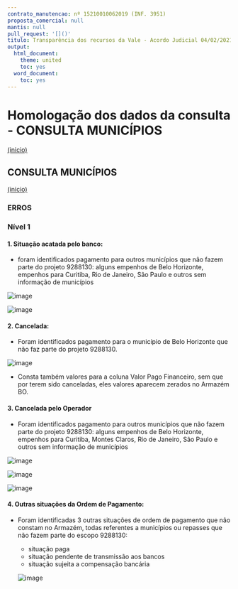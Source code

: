 ```yaml
---
contrato_manutencao: nº 15210010062019 (INF. 3951)
proposta_comercial: null
mantis: null
pull_request: '[]()'
titulo: Transparência dos recursos da Vale - Acordo Judicial 04/02/2021
output:
  html_document:
    theme: united
    toc: yes
  word_document:
    toc: yes
---
```


# Homologação dos dados da consulta - CONSULTA MUNICÍPIOS
<a href="#top">(inicio)</a>

<div class="alert alert-warning">

## CONSULTA MUNICÍPIOS
<a href="#top">(inicio)</a>


### ERROS
### Nível 1

#### 1. Situação acatada pelo banco:
- foram identificados pagamento para outros municípios que não fazem parte do projeto 9288130: alguns empenhos de Belo Horizonte, empenhos para Curitiba, Rio de Janeiro, São Paulo e outros sem informação de municípios
  
![image](https://user-images.githubusercontent.com/52920939/166979792-7e380570-a8b0-4a70-8a7f-35ca3ed5d4d0.png)
  
![image](https://user-images.githubusercontent.com/52920939/166981060-52816a75-a2fd-41bb-a79b-6b158c78cde9.png)

  
 #### 2. Cancelada:
  
- Foram identificados pagamento para o município de Belo Horizonte que não faz parte do projeto 9288130.
  
![image](https://user-images.githubusercontent.com/52920939/166982214-b7441578-f1fe-4b9f-9565-fa384a7bef9c.png)
  
- Consta também valores para a coluna Valor Pago Financeiro, sem que por terem sido canceladas, eles valores aparecem zerados no Armazém BO.
  
  
#### 3. Cancelada pelo Operador
  
- Foram identificados pagamento para outros municípios que não fazem parte do projeto 9288130: alguns empenhos de Belo Horizonte, empenhos para Curitiba, Montes Claros, Rio de Janeiro, São Paulo e outros sem informação de municípios
  
![image](https://user-images.githubusercontent.com/52920939/166983950-ceb969b3-c9f0-4cb4-9443-44c65dbfbd6c.png)
  
![image](https://user-images.githubusercontent.com/52920939/166983991-967346e9-b3e0-4dd7-b9f7-f12564222517.png)
  
![image](https://user-images.githubusercontent.com/52920939/166984031-a775a4ca-db27-4a6a-891c-992de9813c82.png)
  
  
#### 4. Outras situações da Ordem de Pagamento:

- Foram identificadas 3 outras situações de ordem de pagamento que não constam no Armazém, todas referentes a municípios ou repasses que não fazem parte do escopo 9288130:
  - situação paga
  - situação pendente de transmissão aos bancos
  - situação sujeita a compensação bancária
  
  ![image](https://user-images.githubusercontent.com/52920939/166984440-a52b1fcb-f9b2-492e-825c-62a5aad79fb9.png)

  
